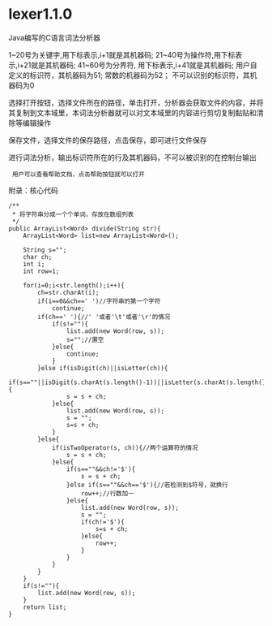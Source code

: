 # lexer1.1.0
Java编写的C语言词法分析器

1~20号为关键字,用下标表示,i+1就是其机器码;
21~40号为操作符,用下标表示,i+21就是其机器码;
41~60号为分界符, 用下标表示,i+41就是其机器码;
用户自定义的标识符，其机器码为51;
常数的机器码为52；
不可以识别的标识符，其机器码为0


 选择打开按钮，选择文件所在的路径，单击打开，分析器会获取文件的内容，并将其复制到文本域里，本词法分析器就可以对文本域里的内容进行剪切复制黏贴和清除等编辑操作
 
保存文件，选择文件的保存路径，点击保存，即可进行文件保存
 

进行词法分析，输出标识符所在的行及其机器码，不可以被识别的在控制台输出
 
     用户可以查看帮助文档，点击帮助按钮就可以打开
 


附录：核心代码
 

	/**
	 * 将字符串分成一个个单词，存放在数组列表
	 */
	public ArrayList<Word> divide(String str){
		ArrayList<Word> list=new ArrayList<Word>();
		
		String s="";
		char ch;
		int i;
		int row=1;
		
		for(i=0;i<str.length();i++){
			ch=str.charAt(i);
			if(i==0&&ch==' ')//字符串的第一个字符
				continue;
			if(ch==' '){//' '或者'\t'或者'\r'的情况
				if(s!=""){
					list.add(new Word(row, s));
					s="";//置空
				}else{
					continue;
				}
			}else if(isDigit(ch)||isLetter(ch)){
				if(s==""||isDigit(s.charAt(s.length()-1))||isLetter(s.charAt(s.length()-1))){
					s = s + ch;
				}else{
					list.add(new Word(row, s));
					s = "";
					s=s + ch;
				}	
			}else{
				if(isTwoOperator(s, ch)){//两个运算符的情况
					s = s + ch;
				}else{
					if(s==""&&ch!='$'){
						s = s + ch;
					}else if(s==""&&ch=='$'){//若检测到$符号，就换行
						row++;//行数加一
					}else{
						list.add(new Word(row, s));
						s = "";
						if(ch!='$'){
							s=s + ch;
						}else{
							row++;
						}
					}
				}	
			}
		}
		if(s!=""){
			list.add(new Word(row, s));
		}
		return list;
	}

